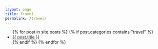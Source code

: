 ```yaml
---
layout: page
title: Travel
permalink: /travel/
---
```


<ul>
  {% for post in site.posts %}
    {% if post.categories contains "travel" %}
      <li>
        <a href="{{ post.url }}">{{ post.title }}</a>
      </li>
    {% endif %}
  {% endfor %}
</ul>